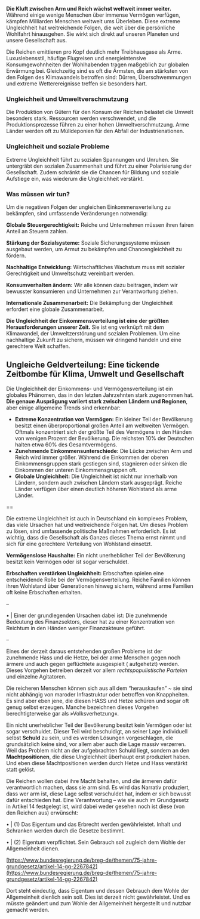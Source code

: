 **Die Kluft zwischen Arm und Reich wächst weltweit immer weiter.** Während einige wenige Menschen über immense Vermögen verfügen, kämpfen Milliarden Menschen weltweit ums Überleben. Diese extreme Ungleichheit hat weitreichende Folgen, die weit über die persönliche Wohlfahrt hinausgehen. Sie wirkt sich direkt auf unseren Planeten und unsere Gesellschaft aus.

Die Reichen emittieren pro Kopf deutlich mehr Treibhausgase als Arme. Luxuslebensstil, häufige Flugreisen und energieintensive Konsumgewohnheiten der Wohlhabenden tragen maßgeblich zur globalen Erwärmung bei. Gleichzeitig sind es oft die Ärmsten, die am stärksten von den Folgen des Klimawandels betroffen sind: Dürren, Überschwemmungen und extreme Wetterereignisse treffen sie besonders hart.

### **Ungleichheit und Umweltverschmutzung**

Die Produktion von Gütern für den Konsum der Reichen belastet die Umwelt besonders stark. Ressourcen werden verschwendet, und die Produktionsprozesse führen zu einer hohen Umweltverschmutzung. Arme Länder werden oft zu Mülldeponien für den Abfall der Industrienationen.

### **Ungleichheit und soziale Probleme**

Extreme Ungleichheit führt zu sozialen Spannungen und Unruhen. Sie untergräbt den sozialen Zusammenhalt und führt zu einer Polarisierung der Gesellschaft. Zudem schränkt sie die Chancen für Bildung und soziale Aufstiege ein, was wiederum die Ungleichheit verstärkt.

### **Was müssen wir tun?**

Um die negativen Folgen der ungleichen Einkommensverteilung zu bekämpfen, sind umfassende Veränderungen notwendig:

**Globale Steuergerechtigkeit:** Reiche und Unternehmen müssen ihren fairen Anteil an Steuern zahlen.

**Stärkung der Sozialsysteme:** Soziale Sicherungssysteme müssen ausgebaut werden, um Armut zu bekämpfen und Chancengleichheit zu fördern.

**Nachhaltige Entwicklung:** Wirtschaftliches Wachstum muss mit sozialer Gerechtigkeit und Umweltschutz vereinbart werden.

**Konsumverhalten ändern:** Wir alle können dazu beitragen, indem wir bewusster konsumieren und Unternehmen zur Verantwortung ziehen.

**Internationale Zusammenarbeit:** Die Bekämpfung der Ungleichheit erfordert eine globale Zusammenarbeit.

**Die Ungleichheit der Einkommensverteilung ist eine der größten Herausforderungen unserer Zeit.** Sie ist eng verknüpft mit dem Klimawandel, der Umweltzerstörung und sozialen Problemen. Um eine nachhaltige Zukunft zu sichern, müssen wir dringend handeln und eine gerechtere Welt schaffen.

## Ungleiche Geldverteilung: Eine tickende Zeitbombe für Klima, Umwelt und Gesellschaft

Die Ungleichheit der Einkommens- und Vermögensverteilung ist ein globales Phänomen, das in den letzten Jahrzehnten stark zugenommen hat. **Die genaue Ausprägung variiert stark zwischen Ländern und Regionen**, aber einige allgemeine Trends sind erkennbar:

* **Extreme Konzentration von Vermögen:** Ein kleiner Teil der Bevölkerung besitzt einen überproportional großen Anteil am weltweiten Vermögen. Oftmals konzentriert sich der größte Teil des Vermögens in den Händen von wenigen Prozent der Bevölkerung. Die reichsten 10% der Deutschen halten etwa 60% des Gesamtvermögens.  
* **Zunehmende Einkommensunterschiede:** Die Lücke zwischen Arm und Reich wird immer größer. Während die Einkommen der oberen Einkommensgruppen stark gestiegen sind, stagnieren oder sinken die Einkommen der unteren Einkommensgruppen oft.  
* **Globale Ungleichheit:** Die Ungleichheit ist nicht nur innerhalb von Ländern, sondern auch zwischen Ländern stark ausgeprägt. Reiche Länder verfügen über einen deutlich höheren Wohlstand als arme Länder.

\==

Die extreme Ungleichheit ist auch in Deutschland ein komplexes Problem, das viele Ursachen hat und weitreichende Folgen hat. Um dieses Problem zu lösen, sind umfassende politische Maßnahmen erforderlich. Es ist wichtig, dass die Gesellschaft als Ganzes dieses Thema ernst nimmt und sich für eine gerechtere Verteilung von Wohlstand einsetzt.

**Vermögenslose Haushalte:** Ein nicht unerheblicher Teil der Bevölkerung besitzt kein Vermögen oder ist sogar verschuldet.

**Erbschaften verstärken Ungleichheit:** Erbschaften spielen eine entscheidende Rolle bei der Vermögensverteilung. Reiche Familien können ihren Wohlstand über Generationen hinweg sichern, während arme Familien oft keine Erbschaften erhalten.

–

•  | Einer der grundlegenden Ursachen dabei ist: Die zunehmende Bedeutung des Finanzsektors, dieser hat zu einer Konzentration von Reichtum in den Händen weniger Finanzakteure geführt.

–

Eines der derzeit daraus entstehenden großen Probleme ist der zunehmende Hass und die Hetze, bei der arme Menschen gegen noch ärmere und auch gegen geflüchtete ausgespielt ( aufgehetzt) werden. Dieses Vorgehen betreiben derzeit vor allem *rechtspopulistische Parteien* und einzelne Agitatoren. 

Die reicheren Menschen können sich aus all dem “herauskaufen” \~ sie sind nicht abhängig von maroder Infrastruktur oder betroffen von Knappheiten. Es sind aber eben jene, die diesen HASS und Hetze schüren und sogar oft genug selbst erzeugen. Manche bezeichnen dieses Vorgehen berechtigterweise gar als »Volksverhetzung«. 

Ein nicht unerheblicher Teil der Bevölkerung besitzt kein Vermögen oder ist sogar verschuldet. Dieser Teil wird beschuldigt, an seiner Lage individuell selbst **Schuld** zu sein, und es werden Lösungen vorgeschlagen, die grundsätzlich keine sind, vor allem aber auch die Lage massiv verzerren. Weil das Problem nicht an der aufgebrachten Schuld liegt, sondern an den **Machtpositionen**, die diese Ungleichheit überhaupt erst produziert haben. Und eben diese Machtpositionen werden durch Hetze und Hass verstärkt statt gelöst. 

Die Reichen wollen dabei ihre Macht behalten, und die ärmeren dafür verantwortlich machen, dass sie arm sind. Es wird das Narrativ produziert, dass wer arm ist, diese Lage selbst verschuldet hat, indem er sich bewusst dafür entschieden hat. Eine Verantwortung – wie sie auch im Grundgesetz in Artikel 14 festgelegt ist, wird dabei weder gesehen  noch ist diese (von den Reichen aus) erwünscht: 

•  |  (1) Das Eigentum und das Erbrecht werden gewährleistet. Inhalt und Schranken werden durch die Gesetze bestimmt.    

•  | (2) Eigentum verpflichtet. Sein Gebrauch soll zugleich dem Wohle der Allgemeinheit dienen.

[https://www.bundesregierung.de/breg-de/themen/75-jahre-grundgesetz/artikel-14-gg-2267842](https://www.bundesregierung.de/breg-de/themen/75-jahre-grundgesetz/artikel-14-gg-2267842)

Dort steht eindeutig, dass Eigentum und dessen Gebrauch dem Wohle der Allgemeinheit dienlich sein soll. Dies ist derzeit nicht gewährleistet. Und es müsste geändert und zum Wohle der Allgemeinheit hergestellt und nutzbar gemacht werden. 


